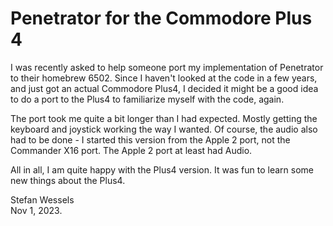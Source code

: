 # Penetrator for the Commodore Plus 4

I was recently asked to help someone port my implementation of Penetrator to their homebrew 6502.  Since I haven't looked at the code in a few years, and just got an actual Commodore Plus4, I decided it might be a good idea to do a port to the Plus4 to familiarize myself with the code, again.  
  
The port took me quite a bit longer than I had expected.  Mostly getting the keyboard and joystick working the way I wanted.  Of course, the audio also had to be done - I started this version from the Apple 2 port, not the Commander X16 port.  The Apple 2 port at least had Audio.  
  
All in all, I am quite happy with the Plus4 version.  It was fun to learn some new things about the Plus4.  
  
Stefan Wessels  
Nov 1, 2023.  
